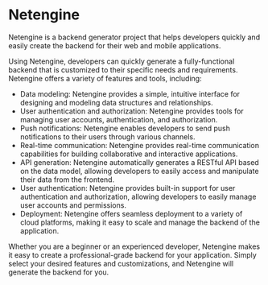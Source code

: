 # Netengine

Netengine is a backend generator project that helps developers quickly and easily create the backend for their web and mobile applications.

Using Netengine, developers can quickly generate a fully-functional backend that is customized to their specific needs and requirements. Netengine offers a variety of features and tools, including:

- Data modeling: Netengine provides a simple, intuitive interface for designing and modeling data structures and relationships.
- User authentication and authorization: Netengine provides tools for managing user accounts, authentication, and authorization.
- Push notifications: Netengine enables developers to send push notifications to their users through various channels.
- Real-time communication: Netengine provides real-time communication capabilities for building collaborative and interactive applications.
- API generation: Netengine automatically generates a RESTful API based on the data model, allowing developers to easily access and manipulate their data from the frontend.
- User authentication: Netengine provides built-in support for user authentication and authorization, allowing developers to easily manage user accounts and permissions.
- Deployment: Netengine offers seamless deployment to a variety of cloud platforms, making it easy to scale and manage the backend of the application.

Whether you are a beginner or an experienced developer, Netengine makes it easy to create a professional-grade backend for your application. Simply select your desired features and customizations, and Netengine will generate the backend for you.

